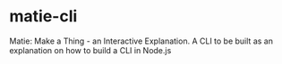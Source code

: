 # matie-cli
Matie: Make a Thing - an Interactive Explanation. A CLI to be built as an explanation on how to build a CLI in Node.js

